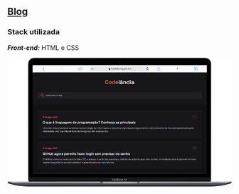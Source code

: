 ## [Blog](../blog/)
### Stack utilizada
***Front-end:*** HTML e CSS

<a href="https://maahbatistaa.github.io/frontend-challenges/blog/">
  <img src="./src/img/blog.png" />
</a>
